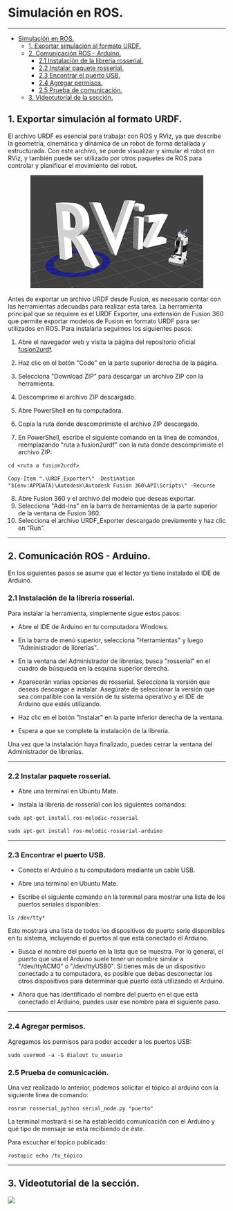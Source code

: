 # Simulación en ROS.
---
- [Simulación en ROS.](#simulación-en-ros)
  - [1. Exportar simulación al formato URDF.](#1-exportar-simulación-al-formato-urdf)
  - [2. Comunicación ROS - Arduino.](#2-comunicación-ros---arduino)
    - [2.1 Instalación de la libreria rosserial.](#21-instalación-de-la-libreria-rosserial)
    - [2.2 Instalar paquete rosserial.](#22-instalar-paquete-rosserial)
    - [2.3 Encontrar el puerto USB.](#23-encontrar-el-puerto-usb)
    - [2.4 Agregar permisos.](#24-agregar-permisos)
    - [2.5 Prueba de comunicación.](#25-prueba-de-comunicación)
  - [3. Videotutorial de la sección.](#3-videotutorial-de-la-sección)

## 1. Exportar simulación al formato URDF.
El archivo URDF es esencial para trabajar con ROS y RViz, ya que describe la geometría, cinemática y dinámica de un robot de forma detallada y estructurada. Con este archivo, se puede visualizar y simular el robot en RViz, y también puede ser utilizado por otros paquetes de ROS para controlar y planificar el movimiento del robot.

<div align="center">
    <img src="/imgs/splash.png">
</div>

Antes de exportar un archivo URDF desde Fusion, es necesario contar con las herramientas adecuadas para realizar esta tarea. La herramienta principal que se requiere es el URDF Exporter, una extensión de Fusion 360 que permite exportar modelos de Fusion en formato URDF para ser utilizados en ROS. Para instalarla seguimos los siguientes pasos:

1. Abre el navegador web y visita la página del repositorio oficial [fusion2urdf](https://github.com/syuntoku14/fusion2urdf).

2. Haz clic en el botón "Code" en la parte superior derecha de la página.

3. Selecciona "Download ZIP" para descargar un archivo ZIP con la herramienta.

4. Descomprime el archivo ZIP descargado.

5. Abre PowerShell en tu computadora.
   
6. Copia la ruta donde descomprimiste el archivo ZIP descargado.
   
7. En PowerShell, escribe el siguiente comando en la línea de comandos, reemplazando "ruta a fusion2urdf" con la ruta donde descomprimiste el archivo ZIP:

```
cd <ruta a fusion2urdf>
```
```
Copy-Item ".\URDF_Exporter\" -Destination "${env:APPDATA}\Autodesk\Autodesk Fusion 360\API\Scripts\" -Recurse
```

8. Abre Fusion 360 y el archivo del modelo que deseas exportar.
9.  Selecciona "Add-Ins" en la barra de herramientas de la parte superior de la ventana de Fusion 360.
10. Selecciona el archivo URDF_Exporter descargado previamente y haz clic en "Run".

---
## 2. Comunicación ROS - Arduino.
En los siguientes pasos se asume que el lector ya tiene instalado el IDE de Arduino.
### 2.1 Instalación de la libreria rosserial. 
Para instalar la herramienta, simplemente sigue estos pasos: 
* Abre el IDE de Arduino en tu computadora Windows.

* En la barra de menú superior, selecciona "Herramientas" y luego "Administrador de librerías".

* En la ventana del Administrador de librerías, busca "rosserial" en el cuadro de búsqueda en la esquina superior derecha.

* Aparecerán varias opciones de rosserial. Selecciona la versión que deseas descargar e instalar. Asegúrate de seleccionar la versión que sea compatible con la versión de tu sistema operativo y el IDE de Arduino que estés utilizando.

* Haz clic en el botón "Instalar" en la parte inferior derecha de la ventana.

* Espera a que se complete la instalación de la librería.

Una vez que la instalación haya finalizado, puedes cerrar la ventana del Administrador de librerías.

---

### 2.2 Instalar paquete rosserial. 
* Abre una terminal en Ubuntu Mate.

* Instala la librería de rosserial con los siguientes comandos:

```
sudo apt-get install ros-melodic-rosserial
```

```
sudo apt-get install ros-melodic-rosserial-arduino
```
---

### 2.3 Encontrar el puerto USB.
* Conecta el Arduino a tu computadora mediante un cable USB.

* Abre una terminal en Ubuntu Mate.

* Escribe el siguiente comando en la terminal para mostrar una lista de los puertos seriales disponibles:

```
ls /dev/tty*
```

Esto mostrará una lista de todos los dispositivos de puerto serie disponibles en tu sistema, incluyendo el puertos al  que está conectado el Arduino.

* Busca el nombre del puerto en la lista que se muestra. Por lo general, el puerto que usa el Arduino suele tener un nombre similar a "/dev/ttyACM0" o "/dev/ttyUSB0". Si tienes más de un dispositivo conectado a tu computadora, es posible que debas desconectar los otros dispositivos para determinar qué puerto está utilizando el Arduino.

* Ahora que has identificado el nombre del puerto en el que está conectado el Arduino, puedes usar ese nombre para el siguiente paso.

---
### 2.4 Agregar permisos.
Agregamos los permisos para poder acceder a los puertos USB:
```
sudo usermod -a -G dialout tu_usuario
```


### 2.5 Prueba de comunicación.
Una vez realizado lo anterior, podemos solicitar el tópico al arduino con la siguiente linea de comando:
```
rosrun rosserial_python serial_node.py "puerto"
```
La terminal mostrará si se ha establecido comunicación con el Arduino y qué tipo de mensaje se está recibiendo de éste.

Para escuchar el topico publicado:
```
rostopic echo /tu_tópico
```
---
## 3. Videotutorial de la sección.
[![](https://markdown-videos.deta.dev/youtube/OBoX4kjMfzA)](https://youtu.be/OBoX4kjMfzA)
